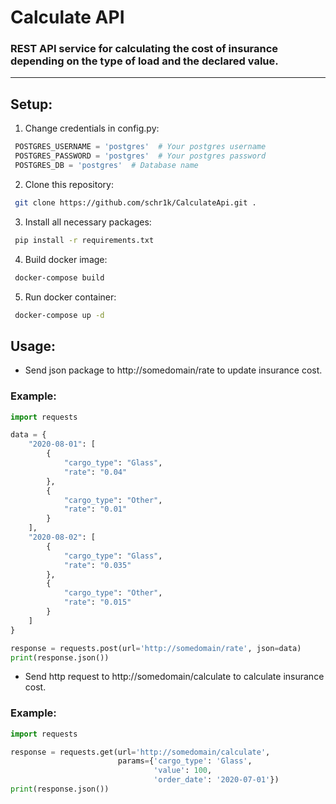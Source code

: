 # Calculate API
### REST API service for calculating the cost of insurance depending on the type of load and the declared value.

---

## Setup:
1. Change credentials in config.py:
``` python
 POSTGRES_USERNAME = 'postgres'  # Your postgres username
 POSTGRES_PASSWORD = 'postgres'  # Your postgres password
 POSTGRES_DB = 'postgres'  # Database name
```
2. Clone this repository:
``` bash
 git clone https://github.com/schr1k/CalculateApi.git .
``` 
3. Install all necessary packages:
``` bash
 pip install -r requirements.txt
```
4. Build docker image:
``` bash
 docker-compose build
```
5. Run docker container:
``` bash
 docker-compose up -d
```

## Usage:
- Send json package to http://somedomain/rate to update insurance cost.
### Example:
```python
import requests

data = {
    "2020-08-01": [
        {
            "cargo_type": "Glass",
            "rate": "0.04"
        },
        {
            "cargo_type": "Other",
            "rate": "0.01"
        }
    ],
    "2020-08-02": [
        {
            "cargo_type": "Glass",
            "rate": "0.035"
        },
        {
            "cargo_type": "Other",
            "rate": "0.015"
        }
    ]
}

response = requests.post(url='http://somedomain/rate', json=data)
print(response.json())
```
- Send http request to http://somedomain/calculate to calculate insurance cost.
### Example: 
```python
import requests

response = requests.get(url='http://somedomain/calculate',
                        params={'cargo_type': 'Glass',
                                'value': 100,
                                'order_date': '2020-07-01'})
print(response.json())
```
